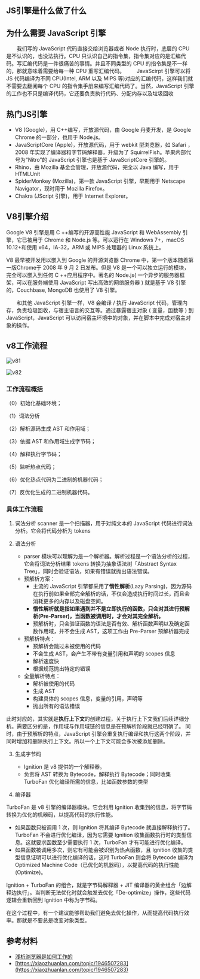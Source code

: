 
## JS引擎是什么做了什么


## 为什么需要 JavaScript 引擎
  我们写的 JavaScript 代码直接交给浏览器或者 Node 执行时，底层的 CPU 是不认识的，也没法执行。CPU 只认识自己的指令集，指令集对应的是汇编代码。写汇编代码是一件很痛苦的事情。并且不同类型的 CPU 的指令集是不一样的，那就意味着需要给每一种 CPU 重写汇编代码。
  JavaScirpt 引擎可以将 JS 代码编译为不同 CPU(Intel, ARM 以及 MIPS 等)对应的汇编代码，这样我们就不需要去翻阅每个 CPU 的指令集手册来编写汇编代码了。当然，JavaScript 引擎的工作也不只是编译代码，它还要负责执行代码、分配内存以及垃圾回收


## 热门JS引擎
- V8 (Google)，用 C++编写，开放源代码，由 Google 丹麦开发，是 Google Chrome 的一部分，也用于 Node.js。
- JavaScriptCore (Apple)，开放源代码，用于 webkit 型浏览器，如 Safari ，2008 年实现了编译器和字节码解释器，升级为了 SquirrelFish。苹果内部代号为“Nitro”的 JavaScript 引擎也是基于 JavaScriptCore 引擎的。
- Rhino，由 Mozilla 基金会管理，开放源代码，完全以 Java 编写，用于 HTMLUnit
- SpiderMonkey (Mozilla)，第一款 JavaScript 引擎，早期用于 Netscape Navigator，现时用于 Mozilla Firefox。
- Chakra (JScript 引擎)，用于 Internet Explorer。


## V8引擎介绍
Google V8 引擎是用 C ++编写的开源高性能 JavaScript 和 WebAssembly 引擎，它已被用于 Chrome 和 Node.js 等。可以运行在 Windows 7+，macOS 10.12+和使用 x64，IA-32，ARM 或 MIPS 处理器的 Linux 系统上。

V8 最早被开发用以嵌入到 Google 的开源浏览器 Chrome 中，第一个版本随着第一版Chrome于 2008 年 9 月 2 日发布。但是 V8 是一个可以独立运行的模块，完全可以嵌入到任何 C ++应用程序中。著名的 Node.js( 一个异步的服务器框架，可以在服务端使用 JavaScript 写出高效的网络服务器 ) 就是基于 V8 引擎的，Couchbase, MongoDB 也使用了 V8 引擎。

  和其他 JavaScript 引擎一样，V8 会编译 / 执行 JavaScript 代码，管理内存，负责垃圾回收，与宿主语言的交互等。通过暴露宿主对象 ( 变量，函数等 ) 到 JavaScript，JavaScript 可以访问宿主环境中的对象，并在脚本中完成对宿主对象的操作。

## v8工作流程

![v81](~@imgs/v81.jpeg)

![v82](~@imgs/v82.jpeg)


### 工作流程概括

（0）初始化基础环境；

（1）词法分析

（2）解析源码生成 AST 和作用域；

（3）依据 AST 和作用域生成字节码；

（4）解释执行字节码；

（5）监听热点代码；

（6）优化热点代码为二进制的机器代码；

（7）反优化生成的二进制机器代码。

### 具体工作流程

1. 词法分析
   scanner 是一个扫描器，用于对纯文本的 JavaScript 代码进行词法分析。它会将代码分析为 tokens

2. 语法分析
   - parser 模块可以理解为是一个解析器。解析过程是一个语法分析的过程，它会将词法分析结果 tokens 转换为抽象语法树「Abstract Syntax Tree」，同时会验证语法，如果有错误就抛出语法错误。
   - 预解析方案：
      - 主流的 JavaScript 引擎都采用了**惰性解析**(Lazy Parsing)，因为源码在执行前如果全部完全解析的话，不仅会造成执行时间过长，而且会消耗更多的内存以及磁盘空间。
      -  **惰性解析就是指如果遇到并不是立即执行的函数，只会对其进行预解析(Pre-Parser)，当函数被调用时，才会对其完全解析。**
      -  预解析时，只会验证函数的语法是否有效、解析函数声明以及确定函数作用域，并不会生成 AST，这项工作由 Pre-Parser 预解析器完成
   - 预解析特点：
      - 预解析会跳过未被使用的代码
      - 不会生成 AST，会产生不带有变量引用和声明的 scopes 信息
      - 解析速度快
      - 根据规范抛出特定的错误
   - 全量解析特点：
      - 解析被使用的代码
      - 生成 AST
      - 构建具体的 scopes 信息，变量的引用，声明等
      - 抛出所有的语法错误

此时对应的，其实就是**执行上下文**的创建过程，关于执行上下文我们后续详细分析。需要区分的是，作用域与作用域链的信息是在预解析阶段就已经明确了。
同时，由于预解析的特点，JavaScript 引擎会重复执行编译和执行这两个阶段，并同时增加和删除执行上下文。所以一个上下文可能会多次被添加删除。

3. 生成字节码
   - Ignition 是 v8 提供的一个解释器。
   - 负责将 AST 转换为 Bytecode，解释执行 Bytecode；同时收集 TurboFan 优化编译所需的信息，比如函数参数的类型

4. 编译器

TurboFan 是 v8 引擎的编译器模块。它会利用 Ignition 收集到的信息，将字节码转换为优化的机器码，以提高代码的执行性能。

   - 如果函数只被调用 1 次，则 Ignition 将其编译 Bytecode 就直接解释执行了。TurboFan 不会进行优化编译，因为它需要 Ignition 收集函数执行时的类型信息。这就要求函数至少需要执行 1 次，TurboFan 才有可能进行优化编译。
   - 如果函数被调用多次，则它有可能会被识别为热点函数，且 Ignition 收集的类型信息证明可以进行优化编译的话，这时 TurboFan 则会将 Bytecode 编译为 Optimized Machine Code（已优化的机器码），以提高代码的执行性能(Optimize)。

Ignition + TurboFan 的组合，就是字节码解释器 + JIT 编译器的黄金组合「边解释边执行」。当判断无法优化时就会触发去优化「De-optimize」操作，这些代码逻辑会重新回到 Ignition 中称为字节码。

在这个过程中，有一个建议能够帮助我们避免去优化操作，从而提高代码执行效率。那就是不要总是改变对象类型。


## 参考材料

- [浅析浏览器是如何工作的](https://www.cnblogs.com/goloving/p/14322764.html)
- [https://xiaozhuanlan.com/topic/1946507283](https://xiaozhuanlan.com/topic/1946507283)


